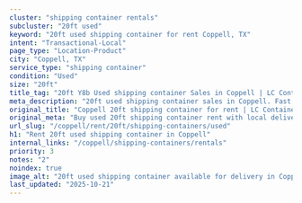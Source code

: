 ```yaml
---
cluster: "shipping container rentals"
subcluster: "20ft used"
keyword: "20ft used shipping container for rent Coppell, TX"
intent: "Transactional-Local"
page_type: "Location-Product"
city: "Coppell, TX"
service_type: "shipping container"
condition: "Used"
size: "20ft"
title_tag: "20ft Y8b Used shipping container Sales in Coppell | LC Container"
meta_description: "20ft used shipping container sales in Coppell. Fast delivery, competitive pricing. Serving shipping containers area. Quote ID: 436. Call (214) 524-4168 for your free quote today."
original_title: "Coppell 20ft shipping container for rent | LC Container"
original_meta: "Buy used 20ft shipping container rent with local delivery in Coppell, TX. LC Container — local Since 2003. Request a fast quote today."
url_slug: "/coppell/rent/20ft/shipping-containers/used"
h1: "Rent 20ft used shipping container in Coppell"
internal_links: "/coppell/shipping-containers/rentals"
priority: 3
notes: "2"
noindex: true
image_alt: "20ft used shipping container available for delivery in Coppell"
last_updated: "2025-10-21"
---
```


<!-- TODO: Add unique city/inventory copy, images, and internal links here. -->
